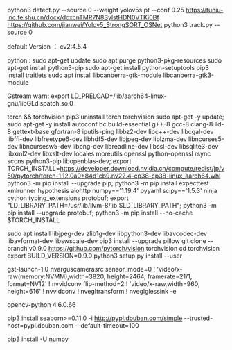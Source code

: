python3 detect.py --source 0  --weight yolov5s.pt --conf 0.25
https://tuniu-inc.feishu.cn/docx/doxcnTMR7N8SylstHDN0VTKi0Bf
https://github.com/jianwei/Yolov5_StrongSORT_OSNet
python3 track.py --source 0


default Version ：
cv2:4.5.4

python :
sudo apt-get update 
sudo apt purge python3-pkg-resources
sudo apt-get install python3-pip
sudo apt-get install python-setuptools
pip3 install traitlets 
sudo apt install libcanberra-gtk-module libcanberra-gtk3-module

Gstream warn: 
export LD_PRELOAD=/lib/aarch64-linux-gnu/libGLdispatch.so.0



torch && torchvision
pip3 uninstall torch torchvision
sudo apt-get -y update; 
sudo apt-get -y install autoconf bc build-essential g++-8 gcc-8 clang-8 lld-8 gettext-base gfortran-8 iputils-ping libbz2-dev libc++-dev libcgal-dev libffi-dev libfreetype6-dev libhdf5-dev libjpeg-dev liblzma-dev libncurses5-dev libncursesw5-dev libpng-dev libreadline-dev libssl-dev libsqlite3-dev libxml2-dev libxslt-dev locales moreutils openssl python-openssl rsync scons python3-pip libopenblas-dev;
export TORCH_INSTALL=https://developer.download.nvidia.cn/compute/redist/jp/v50/pytorch/torch-1.12.0a0+84d1cb9.nv22.4-cp38-cp38-linux_aarch64.whl
python3 -m pip install --upgrade pip; python3 -m pip install expecttest xmlrunner hypothesis aiohttp numpy=='1.19.4' pyyaml scipy=='1.5.3' ninja cython typing_extensions protobuf; export "LD_LIBRARY_PATH=/usr/lib/llvm-8/lib:$LD_LIBRARY_PATH"; python3 -m pip install --upgrade protobuf; python3 -m pip install --no-cache $TORCH_INSTALL

sudo apt install libjpeg-dev zlib1g-dev libpython3-dev libavcodec-dev libavformat-dev libswscale-dev
pip3 install --upgrade pillow
git clone --branch v0.9.0 https://github.com/pytorch/vision torchvision
cd torchvision
export BUILD_VERSION=0.9.0
python3 setup.py install --user



gst-launch-1.0 nvarguscamerasrc sensor_mode=0 ! 'video/x-raw(memory:NVMM),width=3820, height=2464, framerate=21/1, format=NV12' ! nvvidconv flip-method=2 ! 'video/x-raw,width=960, height=616' ! nvvidconv ! nvegltransform ! nveglglessink -e


opencv-python           4.6.0.66

pip3 install seaborn>=0.11.0   -i http://pypi.douban.com/simple --trusted-host=pypi.douban.com   --default-timeout=100

pip3 install -U numpy